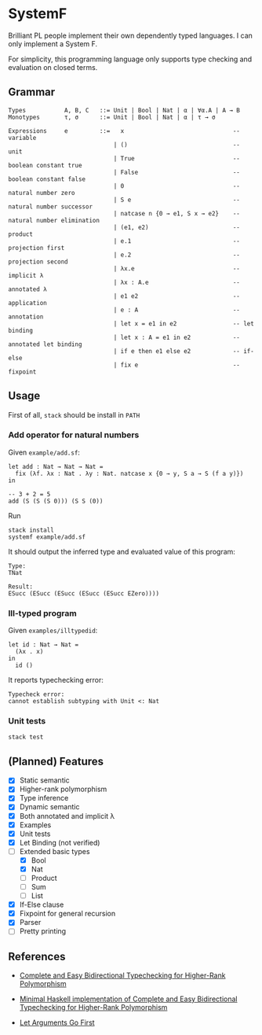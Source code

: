 # SystemF

Brilliant PL people implement their own dependently typed languages.
I can only implement a System F.

For simplicity, this programming language only supports type checking and evaluation on closed terms.

## Grammar

```
Types           A, B, C   ::= Unit | Bool | Nat | α | ∀α.A | A → B
Monotypes       τ, σ      ::= Unit | Bool | Nat | α | τ → σ

Expressions     e         ::=   x                               -- variable
                              | ()                              -- unit
                              | True                            -- boolean constant true
                              | False                           -- boolean constant false
                              | 0                               -- natural number zero
                              | S e                             -- natural number successor
                              | natcase n {0 → e1, S x → e2}    -- natural number elimination
                              | (e1, e2)                        -- product
                              | e.1                             -- projection first
                              | e.2                             -- projection second
                              | λx.e                            -- implicit λ
                              | λx : A.e                        -- annotated λ
                              | e1 e2                           -- application
                              | e : A                           -- annotation
                              | let x = e1 in e2                -- let binding
                              | let x : A = e1 in e2            -- annotated let binding
                              | if e then e1 else e2            -- if-else
                              | fix e                           -- fixpoint
```

## Usage

First of all, `stack` should be install in `PATH`

### Add operator for natural numbers

Given `example/add.sf`:

```
let add : Nat → Nat → Nat =
  fix (λf. λx : Nat . λy : Nat. natcase x {0 → y, S a → S (f a y)})
in

-- 3 + 2 = 5
add (S (S (S 0))) (S S (0))
```

Run

```
stack install
systemf example/add.sf
```

It should output the inferred type and evaluated value of this program:

```
Type:
TNat

Result:
ESucc (ESucc (ESucc (ESucc (ESucc EZero))))
```

### Ill-typed program

Given `examples/illtypedid`:

```
let id : Nat → Nat =
  (λx . x)
in
  id ()
```

It reports typechecking error:

```
Typecheck error:
cannot establish subtyping with Unit <: Nat
```

### Unit tests

`stack test`

## (Planned) Features

- [x] Static semantic
- [x] Higher-rank polymorphism
- [x] Type inference
- [x] Dynamic semantic
- [x] Both annotated and implicit λ
- [x] Examples
- [x] Unit tests
- [x] Let Binding (not verified)
- [ ] Extended basic types
  - [x] Bool
  - [x] Nat
  - [ ] Product
  - [ ] Sum
  - [ ] List
- [x] If-Else clause
- [x] Fixpoint for general recursion
- [x] Parser
- [ ] Pretty printing

## References

- [Complete and Easy Bidirectional Typechecking for Higher-Rank Polymorphism](https://arxiv.org/abs/1306.6032)

- [Minimal Haskell implementation of Complete and Easy Bidirectional Typechecking for Higher-Rank Polymorphism](https://gist.github.com/lexi-lambda/287dc8513f6a20424457b9d3eda5026a)

- [Let Arguments Go First](https://link.springer.com/chapter/10.1007/978-3-319-89884-1_10)
